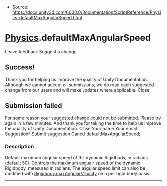 * Source: https://docs.unity3d.com/6000.0/Documentation/ScriptReference/Physics-defaultMaxAngularSpeed.html

#  [Physics](https://docs.unity3d.com/6000.0/Documentation/ScriptReference/Physics.html).defaultMaxAngularSpeed
Leave feedback
Suggest a change
## Success!
Thank you for helping us improve the quality of Unity Documentation. Although we cannot accept all submissions, we do read each suggested change from our users and will make updates where applicable.
Close
## Submission failed
For some reason your suggested change could not be submitted. Please <a>try again</a> in a few minutes. And thank you for taking the time to help us improve the quality of Unity Documentation.
Close
Your name Your email Suggestion* Submit suggestion
Cancel
defaultMaxAngularSpeed; 
### Description
Default maximum angular speed of the dynamic Rigidbody, in radians (default 50).
Controls the maximum angualr speed of the dynamic Rigidbody, measured in radians. The angular speed limit can also be modified with [Rigidbody.maxAngularVelocity](https://docs.unity3d.com/6000.0/Documentation/ScriptReference/Rigidbody-maxAngularVelocity.html) on a per rigid body basis.
* * *
